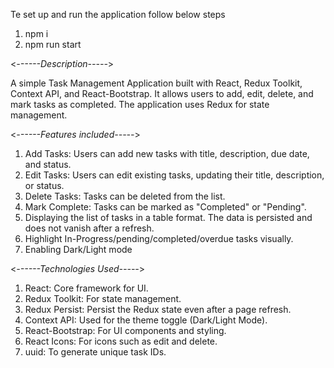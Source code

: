 
Te set up and run the application follow below steps

1) npm i
2) npm run start


<*------Description-----*>

A simple Task Management Application built with React, Redux Toolkit, Context API, and React-Bootstrap. It allows users to add, edit, delete, and mark tasks as completed. The application uses Redux for state management.

<*------Features included-----*>

1) Add Tasks: Users can add new tasks with title, description, due date, and status.
2) Edit Tasks: Users can edit existing tasks, updating their title, description, or status.
3) Delete Tasks: Tasks can be deleted from the list.
4) Mark Complete: Tasks can be marked as "Completed" or "Pending".
5) Displaying the list of tasks in a table format. The data is persisted and does not vanish after a refresh.
5) Highlight In-Progress/pending/completed/overdue tasks visually.
6) Enabling Dark/Light mode

<*------Technologies Used-----*>
1) React: Core framework for UI.
2) Redux Toolkit: For state management.
3) Redux Persist: Persist the Redux state even after a page refresh.
4) Context API: Used for the theme toggle (Dark/Light Mode).
5) React-Bootstrap: For UI components and styling.
6) React Icons: For icons such as edit and delete.
7) uuid: To generate unique task IDs.
